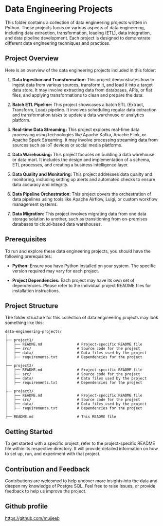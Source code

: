 # Data Engineering Projects

This folder contains a collection of data engineering projects written in Python. These projects focus on various aspects of data engineering, including data extraction, transformation, loading (ETL), data integration, and data pipeline development. Each project is designed to demonstrate different data engineering techniques and practices. 

## Project Overview

Here is an overview of the data engineering projects included in this folder:

1. **Data Ingestion and Transformation:** This project demonstrates how to ingest data from various sources, transform it, and load it into a target data store. It may involve extracting data from databases, APIs, or flat files, and applying transformations to clean and prepare the data.

2. **Batch ETL Pipeline:** This project showcases a batch ETL (Extract, Transform, Load) pipeline. It involves scheduling regular data extraction and transformation tasks to update a data warehouse or analytics platform.

3. **Real-time Data Streaming:** This project explores real-time data processing using technologies like Apache Kafka, Apache Flink, or Apache Spark Streaming. It may involve processing streaming data from sources such as IoT devices or social media platforms.

4. **Data Warehousing:** This project focuses on building a data warehouse or data mart. It includes the design and implementation of a schema, ETL processes, and creating a business intelligence layer.

5. **Data Quality and Monitoring:** This project addresses data quality and monitoring, including setting up alerts and automated checks to ensure data accuracy and integrity.

6. **Data Pipeline Orchestration:** This project covers the orchestration of data pipelines using tools like Apache Airflow, Luigi, or custom workflow management systems.

7. **Data Migration:** This project involves migrating data from one data storage solution to another, such as transitioning from on-premises databases to cloud-based data warehouses.

## Prerequisites

To run and explore these data engineering projects, you should have the following prerequisites:

- **Python:** Ensure you have Python installed on your system. The specific version required may vary for each project.

- **Project Dependencies:** Each project may have its own set of dependencies. Please refer to the individual project README files for installation instructions.

## Project Structure

The folder structure for this collection of data engineering projects may look something like this:

```
data-engineering-projects/
│
├── project1/
│   ├── README.md                # Project-specific README file
│   ├── src/                     # Source code for the project
│   ├── data/                    # Data files used by the project
│   ├── requirements.txt         # Dependencies for the project
│
├── project2/
│   ├── README.md                # Project-specific README file
│   ├── src/                     # Source code for the project
│   ├── data/                    # Data files used by the project
│   ├── requirements.txt         # Dependencies for the project
│
├── project3/
│   ├── README.md                # Project-specific README file
│   ├── src/                     # Source code for the project
│   ├── data/                    # Data files used by the project
│   ├── requirements.txt         # Dependencies for the project
│
├── README.md                    # This README file

```

## Getting Started

To get started with a specific project, refer to the project-specific README file within its respective directory. It will provide detailed information on how to set up, run, and experiment with that project.

## Contribution and Feedback

Contributions are welcomed to help uncover more insights into the data and deepen my knowledge of Postgre SQL. Feel free to raise issues, or provide feedback to help us improve the project.


## Github profile
https://github.com/mujjeeb
